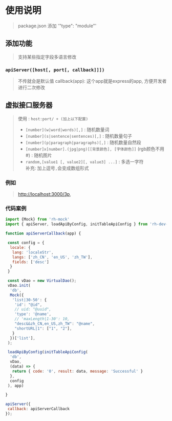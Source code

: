 # 使用说明

> package.json 添加 '"type": "module"'

## 添加功能

> 支持某些指定字段多语言修改

### `apiServer([host[, port[, callback]]])`

> 不传就会是默认值
> callback(app): 这个app就是express的app, 方便开发者进行二次修改

## 虚拟接口服务器

> 使用 : `host:port/ + (加上以下配置)`
>
>- `[number](w|word|words)[,]` : 随机数量词
>- `[number](s|sentence|sentences)[,]` : 随机数量句子  
>- `[number](p|paragraph|paragraphs)[,]` : 随机数量自然段  
>- `[number]x[number].(jpg|png)[[背景颜色], [字体颜色]]` (rgb颜色不用#) : 随机图片  
>- `random,[value1 [, value2][, value3] ...]` : 多选一字符  
> 补充: 加上逗号`,`会变成数组形式

### 例如

> <http://localhost:3000/3p>,

### 代码案例

```js
import {Mock} from 'rh-mock'
import { apiServer, loadApiByConfig, initTableApiConfig } from 'rh-dev-mock-server'

function apiServerCallback(app) {

 const config = {
  locale: {
   lang: 'localeStr',
   langs: ['zh_CN', 'en_US', 'zh_TW'],
   fields: ['desc']
  }
 }

 const vDao = new VirtualDao();
 vDao.init(
  'db',
  Mock({
   'list|30-50': {
    'id': "@id",
    // uid: "@uuid",
    'type': '@name',
    // 'maxLength|1-30': 10,
    "desc&&zh_CN,en_US,zh_TW": "@name",
    "shortURL|1": ["1", "2"],
   }
  })['list'],
 );

 loadApiByConfig(initTableApiConfig(
  'db',
  vDao,
  (data) => {
   return { code: '0', result: data, message: 'Successful' }
  },
  config
 ), app)

}

apiServer({
 callback: apiServerCallback
});
```
